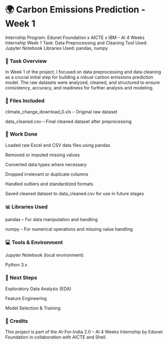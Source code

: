 <h1>🌍 Carbon Emissions Prediction - Week 1</h1>

Internship Program: Edunet Foundation x AICTE x IBM – AI 4 Weeks Internship
Week 1 Task: Data Preprocessing and Cleaning
Tool Used: Jupyter Notebook
Libraries Used: pandas, numpy

<h3>📝 Task Overview</h3>

In Week 1 of the project, I focused on data preprocessing and data cleaning as a crucial initial step for building a robust carbon emissions prediction model. The raw datasets were analyzed, cleaned, and structured to ensure consistency, accuracy, and readiness for further analysis and modeling.

<h3>📁 Files Included</h3>

climate_change_download_0.xls – Original raw dataset

data_cleaned.csv – Final cleaned dataset after preprocessing

<h3>🔧 Work Done</h3>

Loaded raw Excel and CSV data files using pandas

Removed or imputed missing values

Converted data types where necessary

Dropped irrelevant or duplicate columns

Handled outliers and standardized formats

Saved cleaned dataset to data_cleaned.csv for use in future stages

<h3>📊 Libraries Used</h3>

pandas – For data manipulation and handling

numpy – For numerical operations and missing value handling

<h3>💻 Tools & Environment</h3>

Jupyter Notebook (local environment)

Python 3.x

<h3>📌 Next Steps</h3>

Exploratory Data Analysis (EDA)

Feature Engineering

Model Selection & Training

<h3>🚀 Credits</h3>

This project is part of the AI-For-India 2.0 – AI 4 Weeks Internship by Edunet Foundation in collaboration with AICTE and Shell.

